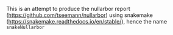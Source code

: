 This is an attempt to produce the nullarbor report (https://github.com/tseemann/nullarbor) using snakemake (https://snakemake.readthedocs.io/en/stable/), hence the name `snakeNullarbor`